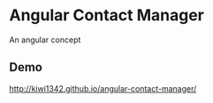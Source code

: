 Angular Contact Manager
========================

An angular concept

## Demo
http://kiwi1342.github.io/angular-contact-manager/
